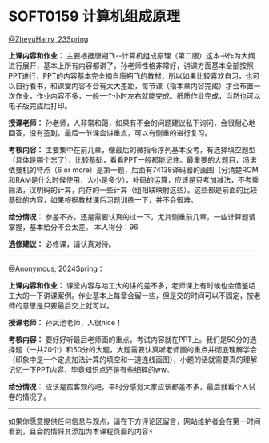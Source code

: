 # SOFT0159 计算机组成原理

[@ZheyuHarry, 23Spring](https://github.com/ZheyuHarry)

**上课内容和作业：** 主要根据唐朔飞--计算机组成原理（第二版）这本书作为大纲进行展开，基本上所有内容都讲了，孙老师性格非常好，讲课方面基本全部按照PPT进行，PPT的内容基本完全摘自唐朔飞的教材，所以如果比较喜欢自习，也可以自行看书，和课堂内容不会有太大差距，每节课（指本章内容完成）才会布置一次作业，作业内容不多，一般一个小时左右就能完成。纸质作业完成，当然也可以电子版完成后打印。

**授课老师：** 孙老师，人非常和蔼，如果有不会的问题建议私下询问，会很耐心地回答，没有签到，最后一节课会讲重点，可以有侧重的进行复习。

**考核内容：** 主要集中在前几章，像最后的微指令序列基本没考，有选择填空题型（具体是哪个忘了），比较基础，看看PPT一般都能记住。最重要的大题目，冯诺依曼机的特点（6 or more）是第一题，后面有74138译码器的画图（分清楚ROM和RAM是什么时候使用，大小是多少），补码的运算，应该是只考加减法，不考乘除法，汉明码的计算，内存的一些计算（组相联映射这些）。这些都是前面的比较基础的内容，如果根据教材课后习题训练一下，并不会很难。

**给分情况：** 参差不齐，还是需要认真的过一下，尤其侧重前几章，一些计算题请掌握，基本给分不会太差。 本人得分：96

**选修建议：** 必修课，请认真对待。

------
[@Anonymous, 2024Spring]()：

**上课内容和作业：** 课堂内容与哈工大的讲的差不多，老师课上有时候也会借鉴哈工大的一下讲课案例。作业基本上每章会留一些，但是交的时间可以不固定，按老师的意思是只要最后交上就可以。

**授课老师：** 孙凤池老师，人很nice！

**考核内容：** 要好好听最后老师画的重点，考试内容就在PPT上。我们是50分的选择题（一共20个）和50分的大题，大题需要认真听老师画的重点并彻底理解学会（印象中是一个定点加法计算的填空和一道连线画图），小题的话就需要真的理解记忆一下PPT内容，毕竟知识点还是有些细碎的ww。

**给分情况：** 应该是蛮客观的吧，平时分感觉大家应该都差不多，最后就看个人试卷的情况了。

------

如果你愿意提供任何信息与观点，请在下方评论区留言，网站维护者会在第一时间看到，且会酌情将其添加为本课程页面的内容⚡️
